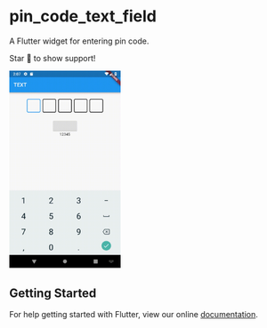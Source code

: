 # pin_code_text_field

A Flutter widget for entering pin code.

Star 🌟 to show support!

<img src="./image/phoneusage.gif" alt="pin usage" width="200"/>

## Getting Started

For help getting started with Flutter, view our online
[documentation](https://flutter.io/).
